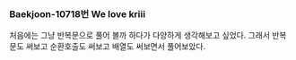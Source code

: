 ### Baekjoon-10718번 We love kriii

처음에는 그냥 반복문으로 풀어 볼까 하다가 다양하게 생각해보고 싶었다. 그래서 반복문도 써보고 순환호출도 써보고 배열도 써보면서 풀어보았다.